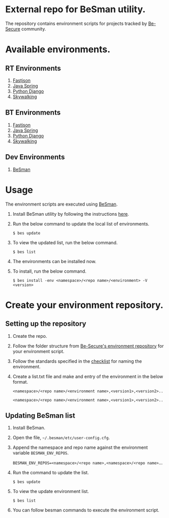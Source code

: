 # External repo for BeSman utility.

The repository contains environment scripts for projects tracked by [Be-Secure](https://github.com/Be-Secure) community.

# Available environments.

## RT Environments

1. [Fastjson](fastjson/0.0.1/besman-fastjson-RT-env.sh)
2. [Java Spring](javaSpring/0.0.1/besman-javaSpring-RT-env.sh)
3. [Python Django](pythonDjango/0.0.1/besman-pythonDjango-RT-env.sh)
4. [Skywalking](skywalking/0.0.1/besman-skywalking-RT-env.sh)

## BT Environments

1. [Fastjson](fastjson/0.0.1/besman-fastjson-BT-env.sh)
2. [Java Spring](javaSpring/0.0.1/besman-javaSpring-BT-env.sh)
3. [Python Django](pythonDjango/0.0.1/besman-pythonDjango-BT-env.sh)
4. [Skywalking](skywalking/0.0.1/besman-skywalking-BT-env.sh)

## Dev Environments

1. [BeSman](BeSman/0.0.1/besman-BeSman-dev-env.sh)

# Usage

The environment scripts are executed using [BeSman](https://github.com/Be-Secure/BeSman).

1. Install BeSman utility by following the instructions [here](https://github.com/Be-Secure/BeSman#readme).
2. Run the below command to update the local list of environments.
   
   `$ bes update`
3. To view the updated list, run the below command.
   
   `$ bes list`
4. The environments can be installed now.
5. To install, run the below command.
   
   `$ bes install -env <namespace>/<repo name>/<environment> -V <version>`

# Create your environment repository.

## Setting up the repository

1. Create the repo.
2. Follow the folder structure from [Be-Secure's environment repository](https://github.com/Be-Secure/besecure-ce-env-repo) for your environment script.
3. Follow the standards specified in the [checklist](https://be-secure.github.io/Be-Secure/checklist/) for naming the environment.
4. Create a list.txt file and make and entry of the environment in the below format.
   
   `<namespace>/<repo name>/<environment name>,<version1>,<version2>..`
   
   `<namespace>/<repo name>/<environment name>,<version1>,<version2>..`

## Updating BeSman list

1. Install BeSman.
2. Open the file, `~/.besman/etc/user-config.cfg`.
3. Append the namespace and repo name against the environment variable `BESMAN_ENV_REPOS`.
   
   `BESMAN_ENV_REPOS=<namespace>/<repo name>,<namespace>/<repo name>`...
4. Run the command to update the list.
   
   `$ bes update`
5. To view the update environment list.
  
   `$ bes list`

6. You can follow besman commands to execute the environment script.


  
